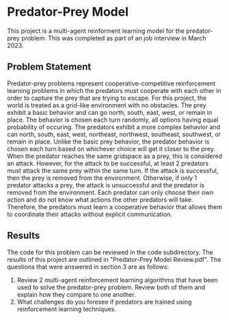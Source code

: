 # Predator-Prey Model
This project is a multi-agent reinforment learning model for the predator-prey problem. This was completed as part of an job interview in March 2023.

## Problem Statement
Predator-prey problems represent cooperative-competitive reinforcement learning problems in which the predators must cooperate with each other in order to capture the prey that are trying to escape. For this project, the world is treated as a grid-like environment with no obstacles. The prey exhibit a basic behavior and can go north, south, east, west, or remain in place. The behavior is chosen each turn randomly, all options having equal probability of occuring. The predators exhibit a more complex behavior and can north, south, east, west, northeast, northwest, southeast, southwest, or remain in place. Unlike the basic prey behavior, the predator behavior is chosen each turn based on whichever choice will get it closer to the prey. When the predator reaches the same gridspace as a prey, this is considered an attack. However, for the attack to be successful, at least 2 predators must attack the same prey within the same turn. If the attack is successful, then the prey is removed from the environment. Otherwise, if only 1 predator attacks a prey, the attack is unsuccessful and the predator is removed from the environment. Each predator can only choose their own action and do not know what actions the other predators will take. Therefore, the predators must learn a cooperative behavior that allows them to coordinate their attacks without explicit communication.

## Results
The code for this problem can be reviewed in the code subdirectory. The results of this project are outlined in "Predator-Prey Model Review.pdf". The questions that were answered in section 3 are as follows:
1. Review 2 multi-agent reinforcement learning algorithms that have been used to solve the predator-prey problem. Review both of them and explain how they compare to one another.
2. What challenges do you foresee if predators are trained using reinforcement learning techniques.
